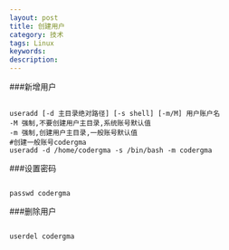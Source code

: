 ```yaml
---
layout: post
title: 创建用户
category: 技术
tags: Linux
keywords: 
description:
---
```


###新增用户
```

useradd [-d 主目录绝对路径] [-s shell] [-m/M] 用户账户名
-M 强制,不要创建用户主目录,系统账号默认值
-m 强制,创建用户主目录,一般账号默认值
#创建一般账号codergma
useradd -d /home/codergma -s /bin/bash -m codergma
```

###设置密码
```

passwd codergma
```

###删除用户
```

userdel codergma
```
